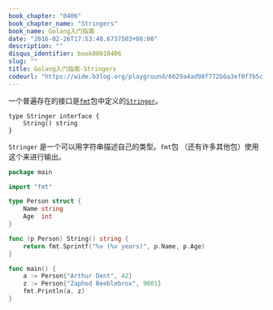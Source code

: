 ```yaml
---
book_chapter: "0406"
book_chapter_name: "Stringers"
book_name: Golang入门指南
date: "2016-02-26T17:53:40.6737503+08:00"
description: ""
disqus_identifier: book00010406
slug: ""
title: Golang入门指南-Stringers
codeurl: "https://wide.b3log.org/playground/6629a4ad98f772b6a3ef0f7b5cf5d563.go"
---
```

一个普遍存在的接口是[`fmt`](https://go-zh.org/pkg/fmt/)包中定义的[`Stringer`](https://go-zh.org/pkg/fmt/#Stringer)。

	type Stringer interface {
		String() string
	}

`Stringer` 是一个可以用字符串描述自己的类型。`fmt`包
（还有许多其他包）使用这个来进行输出。

```Go
package main

import "fmt"

type Person struct {
	Name string
	Age  int
}

func (p Person) String() string {
	return fmt.Sprintf("%v (%v years)", p.Name, p.Age)
}

func main() {
	a := Person{"Arthur Dent", 42}
	z := Person{"Zaphod Beeblebrox", 9001}
	fmt.Println(a, z)
}

```

